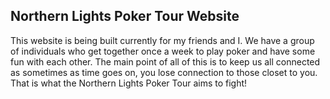 ## Northern Lights Poker Tour Website

This website is being built currently for my friends and I. We have a group of individuals who get together once a week to play poker and have some fun with each other. The main point of all of this is to keep us all connected as sometimes as time goes on, you lose connection to those closet to you. That is what the Northern Lights Poker Tour aims to fight!
